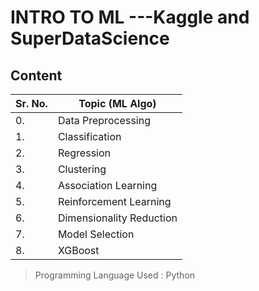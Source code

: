 # INTRO TO ML ---Kaggle and SuperDataScience

## Content

|**Sr. No.**| **Topic (ML Algo)**|
|---|---|
|0.| Data Preprocessing|
|1.| Classification |
|2.| Regression|
|3.| Clustering|
|4.| Association Learning|
|5.|Reinforcement Learning|
|6.| Dimensionality Reduction|
|7.|Model Selection|
|8.| XGBoost|

> Programming Language Used : Python

